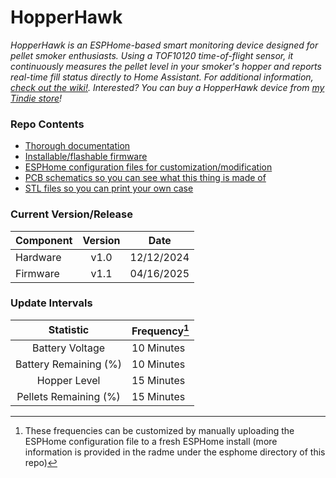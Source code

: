 # HopperHawk

*HopperHawk is an ESPHome-based smart monitoring device designed for pellet smoker enthusiasts. Using a TOF10120 time-of-flight sensor, it continuously measures the pellet level in your smoker's hopper and reports real-time fill status directly to Home Assistant. For additional information, [check out the wiki!](https://github.com/jpecsi/hopperhawk/wiki). Interested? You can buy a HopperHawk device from [my Tindie store](https://www.tindie.com/products/sidelinedata/hopperhawk/)!*


### Repo Contents
* [Thorough documentation](https://github.com/jpecsi/hopperhawk/wiki)
* [Installable/flashable firmware](https://github.com/jpecsi/hopperhawk/releases)
* [ESPHome configuration files for customization/modification](https://github.com/jpecsi/hopperhawk/tree/main/esphome)
* [PCB schematics so you can see what this thing is made of](https://github.com/jpecsi/hopperhawk/tree/main/hardware/schematics)
* [STL files so you can print your own case](https://github.com/jpecsi/hopperhawk/tree/main/hardware/enclosure)



### Current Version/Release

| Component | Version | Date |
| --------- | :-------: | :----: | 
| Hardware  | v1.0    | 12/12/2024 |
| Firmware  | v1.1    | 04/16/2025 |


### Update Intervals
| Statistic | Frequency[^1] |
| :-------: | :-------- |
| Battery Voltage | 10 Minutes |
| Battery Remaining (%) | 10 Minutes | 
| Hopper Level | 15 Minutes |
| Pellets Remaining (%) | 15 Minutes |


[^1]: These frequencies can be customized by manually uploading the ESPHome configuration file to a fresh ESPHome install (more information is provided in the radme under the esphome directory of this repo)






